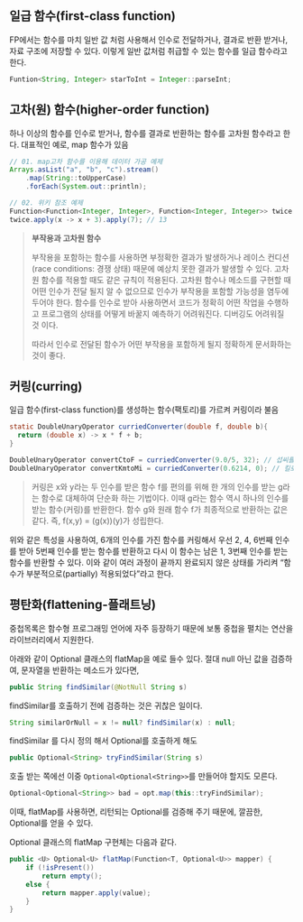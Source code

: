 ## 일급 함수(first-class function)
FP에서는 함수를 마치 일반 값 처럼 사용해서 인수로 전달하거나, 
결과로 반환 받거나, 자료 구조에 저장할 수 있다. 
이렇게 일반 값처럼 취급할 수 있는 함수를 일급 함수라고 한다.

```java
Funtion<String, Integer> starToInt = Integer::parseInt;
```

## 고차(원) 함수(higher-order function)
하나 이상의 함수를 인수로 받거나, 
함수를 결과로 반환하는 함수를 고차원 함수라고 한다. 
대표적인 예로, map 함수가 있음

```java
// 01. map고차 함수를 이용해 데이터 가공 예제
Arrays.asList("a", "b", "c").stream()
    .map(String::toUpperCase)
    .forEach(System.out::println);

// 02. 위키 참조 예제
Function<Function<Integer, Integer>, Function<Integer, Integer>> twice = f -> f.andThen(f);
twice.apply(x -> x + 3).apply(7); // 13
```

> __부작용과 고차원 함수__
> 
> 부작용을 포함하는 함수를 사용하면 부정확한 결과가 발생하거나 
> 레이스 컨디션(race conditions: 경쟁 상태) 때문에 예상치 못한 결과가 발생할 수 있다. 
> 고차원 함수를 적용할 때도 같은 규칙이 적용된다. 
> 고차원 함수나 메소드를 구현할 때 어떤 인수가 전달 될지 알 수 없으므로 인수가 부작용을 포함할 가능성을 염두에 두어야 한다. 
> 함수를 인수로 받아 사용하면서 코드가 정확히 어떤 작업을 수행하고 프로그램의 상태를 어떻게 바꿀지 예측하기 어려워진다. 디버깅도 어려워질 것 이다. 
>
> 따라서 인수로 전달된 함수가 어떤 부작용을 포함하게 될지 정확하게 문서화하는 것이 좋다.


## 커링(curring)
일급 함수(first-class function)를 생성하는 함수(팩토리)를 가르켜 커링이라 불음
```java
static DoubleUnaryOperator curriedConverter(double f, double b){
  return (double x) -> x * f + b;
}

DoubleUnaryOperator convertCtoF = curriedConverter(9.0/5, 32); // 섭씨를 화씨로 변환
DoubleUnaryOperator convertKmtoMi = curriedConverter(0.6214, 0); // 킬로미터를 미터로 변환
```

> 커링은 x와 y라는 두 인수를 받은 함수 f를 편의를 위해 한 개의 인수를 받는 g라는 함수로 대체하여 단순화 하는  기법이다.
> 이때 g라는 함수 역시 하나의 인수를 받는 함수(커링)를 반환한다. 함수 g와 원래 함수 f가 최종적으로 반환하는 값은 같다.
> 즉, f(x,y) = (g(x))(y)가 성립한다.

위와 같은 특성을 사용하여, 
6개의 인수를 가진 함수를 커링해서 우선 2, 4, 6번째 인수를 받아 
5번째 인수를 받는 함수를 반환하고 다시 이 함수는 남은 1, 3번째 인수를 받는 함수를 반환할 수 있다. 
이와 같이 여러 과정이 끝까지 완료되지 않은 상태를 가리켜 “함수가 부분적으로(partially) 적용되었다”라고 한다.


## 평탄화(flattening-플래트닝)
중첩목록은 함수형 프로그래밍 언어에 자주 등장하기 때문에 보통 중첩을 펼치는 연산을 라이브러리에서 지원한다.

아래와 같이 Optional 클래스의 flatMap을 예로 들수 있다.
절대 null 아닌 값을 검증하여, 문자열을 반환하는 메소드가 있다면,
```java
public String findSimilar(@NotNull String s)
```

findSimilar를 호출하기 전에 검증하는 것은 귀찮은 일이다.

```java
String similarOrNull = x != null? findSimilar(x) : null;
```
findSimilar 를 다시 정의 해서 Optional를 호출하게 해도

```java
public Optional<String> tryFindSimilar(String s)
```

호출 받는 쪽에선 이중 ```Optional<Optional<String>>```를 만들어야 할지도 모른다.

```java
Optional<Optional<String>> bad = opt.map(this::tryFindSimilar);
```

이때, flatMap를 사용하면, 리턴되는 Optional를 검증해 주기 때문에, 깔끔한, Optional를 얻을 수 있다.

Optional 클래스의 flatMap 구현체는 다음과 같다.
```java
public <U> Optional<U> flatMap(Function<T, Optional<U>> mapper) {
    if (!isPresent())
        return empty();
    else {
        return mapper.apply(value);
    }
}
```